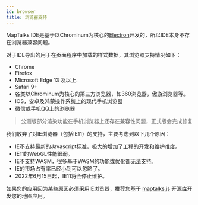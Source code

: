 ```yaml
---
id: browser
title: 浏览器支持
---
```


MapTalks IDE是基于以Chrominum为核心的[Electron](https://www.electronjs.org/)开发的，所以IDE本身不存在浏览器兼容问题。

对于IDE导出的用于在页面程序中加载的样式数据，其浏览器支持情况如下：

* Chrome
* Firefox
* Microsoft Edge 13 及以上.
* Safari 9+
* 各类以Chrominum为核心的第三方浏览器，如360浏览器，傲游浏览器等。
* IOS，安卓及鸿蒙操作系统上的现代手机浏览器
* 微信或手机QQ上的浏览器

> 公测版部分渲染功能在手机浏览器上还存在兼容性问题，正式版会完成修复

我们放弃了对IE浏览器（包括IE11）的支持，主要考虑到以下几个原因：
* IE不支持最新的Javascript标准，极大的增加了工程的开发和维护难度。
* IE11的WebGL性能很弱。
* IE不支持WASM，很多基于WASM的功能或优化都无法支持。
* IE的市场占有率已经小到可以忽略了。
* 2022年6月15日起，IE11将会停止维护。

如果您的应用因为某些原因必须采用IE浏览器，推荐您基于 [maptalks.js](https://maptalks.org) 开源库开发您的地图应用。
